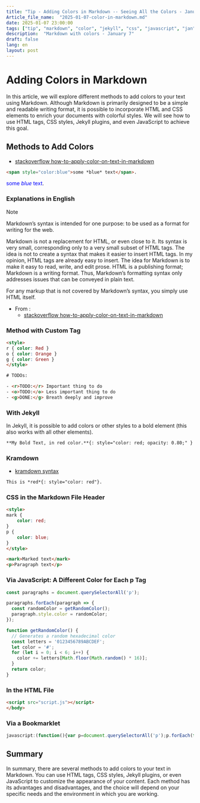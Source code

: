 ```yaml
---
title: "Tip - Adding Colors in Markdown -- Seeing All the Colors - January 7, 2025 - Docascode"
Article_file_name:  "2025-01-07-color-in-markdown.md"
date: 2025-01-07 23:00:00
tags: ["tip", "markdown", "color", "jekyll", "css", "javascript", "jan", "jan-2025"]
description:  "Markdown with colors - January 7"
draft: false
lang: en
layout: post
---
```


# Adding Colors in Markdown

In this article, we will explore different methods to add colors to your text using Markdown. Although Markdown is primarily designed to be a simple and readable writing format, it is possible to incorporate HTML and CSS elements to enrich your documents with colorful styles. We will see how to use HTML tags, CSS styles, Jekyll plugins, and even JavaScript to achieve this goal.

## Methods to Add Colors

- [stackoverflow how-to-apply-color-on-text-in-markdown](https://stackoverflow.com/questions/35465557/how-to-apply-color-on-text-in-markdown)  

```html
<span style="color:blue">some *blue* text</span>.
```
<span style="color:blue">some *blue* text</span>.

### Explanations in English

> [!NOTE]
>
> Markdown’s syntax is intended for one purpose: to be used as a format for writing for the web.
>
> Markdown is not a replacement for HTML, or even close to it. Its syntax is very small, corresponding only to a very small subset of HTML tags. The idea is not to create a syntax that makes it easier to insert HTML tags. In my opinion, HTML tags are already easy to insert. The idea for Markdown is to make it easy to read, write, and edit prose. HTML is a publishing format; Markdown is a writing format. Thus, Markdown’s formatting syntax only addresses issues that can be conveyed in plain text.
>
> For any markup that is not covered by Markdown’s syntax, you simply use HTML itself.

- From :   
    - [stackoverflow how-to-apply-color-on-text-in-markdown](https://stackoverflow.com/questions/35465557/how-to-apply-color-on-text-in-markdown)  

### Method with Custom Tag

```html
<style>
r { color: Red }
o { color: Orange }
g { color: Green }
</style>

# TODOs:

- <r>TODO:</r> Important thing to do
- <o>TODO:</o> Less important thing to do
- <g>DONE:</g> Breath deeply and improve 
```

### With Jekyll

In Jekyll, it is possible to add colors or other styles to a bold element (this also works with all other elements).

```html
**My Bold Text, in red color.**{: style="color: red; opacity: 0.80;" }
```

### Kramdown

- [kramdown syntax](https://kramdown.gettalong.org/syntax.html#span-elements)

```html
This is *red*{: style="color: red"}.
```

### CSS in the Markdown File Header

```html
<style>
mark {
    color: red;
}
p {
    color: blue;
}
</style>

<mark>Marked text</mark>
<p>Paragraph text</p>
```

### Via JavaScript: A Different Color for Each p Tag

```js
const paragraphs = document.querySelectorAll('p');

paragraphs.forEach(paragraph => {
  const randomColor = getRandomColor();
  paragraph.style.color = randomColor;
});

function getRandomColor() {
  // Generates a random hexadecimal color
  const letters = '0123456789ABCDEF';
  let color = '#';
  for (let i = 0; i < 6; i++) {
    color += letters[Math.floor(Math.random() * 16)];
  }
  return color;
}
```

### In the HTML File

```html
<script src="script.js"></script>
</body>
```

### Via a Bookmarklet

```js
javascript:(function(){var p=document.querySelectorAll('p');p.forEach(function(e){e.style.color='#'+Math.floor(Math.random()*16777215).toString(16);});})();
```

## Summary

In summary, there are several methods to add colors to your text in Markdown. You can use HTML tags, CSS styles, Jekyll plugins, or even JavaScript to customize the appearance of your content. Each method has its advantages and disadvantages, and the choice will depend on your specific needs and the environment in which you are working.
